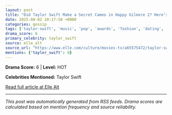 ```yaml
---
layout: post
title: "Did Taylor Swift Make a Secret Cameo in Happy Gilmore 2? Here’s What Really Happened"
date: 2025-08-02 10:17:58 +0000
categories: gossip
tags: ['taylor-swift', 'music', 'pop', 'awards', 'fashion', 'dating', 'source-elle_alt', 'drama-hot']
drama_score: 6
primary_celebrity: taylor_swift
source: elle_alt
source_url: "https://www.elle.com/culture/movies-tv/a65575472/taylor-swift-happy-gilmore-2-secret-cameo-rumor-explained/"
mentions: {'taylor_swift': 6}
---
```




**Drama Score:** 6 | **Level:** HOT

**Celebrities Mentioned:** Taylor Swift

[Read full article at Elle Alt](https://www.elle.com/culture/movies-tv/a65575472/taylor-swift-happy-gilmore-2-secret-cameo-rumor-explained/)

---
*This post was automatically generated from RSS feeds. Drama scores are calculated based on mention frequency and source reliability.*
